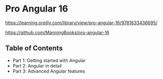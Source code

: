 # Pro Angular 16

https://learning.oreilly.com/library/view/pro-angular-16/9781633436695/

https://github.com/ManningBooks/pro-angular-16

## Table of Contents

- Part 1: Getting started with Angular
- Part 2: Angular in detail
- Part 3: Advanced Angular features
